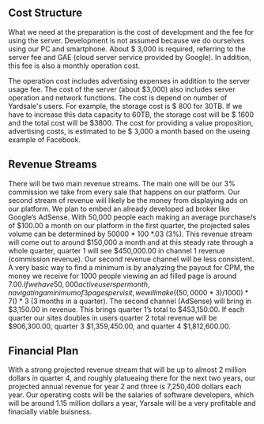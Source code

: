 ## Cost Structure
What we need at the preparation is the cost of development and the fee for using the server. Development is not assumed because we do ourselves using our PC and smartphone. About $ 3,000 is required, referring to the server fee and GAE (cloud server service provided by Google). In addition, this fee is also a monthly operation cost.

The operation cost includes advertising expenses in addition to the server usage fee. The cost of the server (about $3,000) also includes server operation and network functions. The cost is depend on number of Yardsale's users. For example, the storage cost is $ 800 for 30TB. If we have to increase this data capacity to 60TB, the storage cost will be $ 1600 and the total cost will be $3800. The cost for providing a value proposition, advertising costs, is estimated to be $ 3,000 a month based on the useing example of Facebook.

## Revenue Streams
There will be two main revenue streams. The main one will be our 3% commission we take from every sale that happens on our platform. Our second stream of revenue will likely be the money from displaying ads on our platform. We plan to embed an already developed ad broker like Google’s AdSense. With 50,000 people each making an average purchase/s of $100.00 a month on our platform in the first quarter, the projected sales volume can be determined by 50000 * 100 *.03 (3%). This revenue stream will come out to around $150,000 a month and at this steady rate through a whole quarter, quarter 1 will see $450,000.00 in channel 1 revenue (commission revenue). Our second revenue channel will be less consistent. A very basic way to find a minimum is by analyzing the payout for CPM, the money we receive for 1000 people viewing an ad filled page is around $7.00. If we have 50,000 active users per month, navigating a minimum of 3 pages per visit, we will make ((50,0000 * 3) / 1000) * 7 ($) * 3 (3 months in a quarter). The second channel (AdSense) will bring in $3,150.00 in revenue. This brings quarter 1’s total to $453,150.00.  If each quarter our sites doubles in users quarter 2 total revenue will be $906,300.00, quarter 3 $1,359,450.00, and quarter 4 $1,812,600.00.

## Financial Plan
With a strong projected revenue stream that will be up to almost 2 million dollars in quarter 4, and roughly platueaing there for the next two years, our projected annual revenue for year 2 and three is 7,250,400 dollars each year. Our operating costs will be the salaries of software developers, which will be around 1.15 million dollars a year, Yarsale will be a very profitable and finacially viable buisness.

